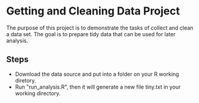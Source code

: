 # Getting and Cleaning Data Project

The purpose of this project is to demonstrate the tasks of collect and clean a data set. The goal is to prepare tidy data that can be used for later analysis. 

## Steps
* Download the data source and put into a folder on your R working diretory.
* Run "run_analysis.R", then it will generate a new file tiny.txt in your working directory.

